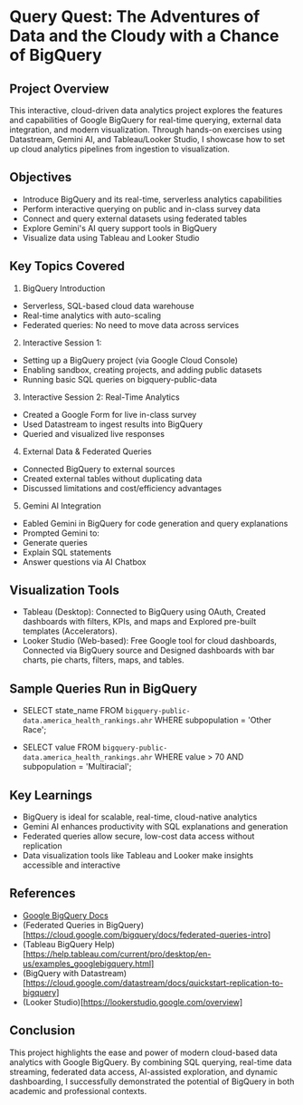 # Query Quest: The Adventures of Data and the Cloudy with a Chance of BigQuery

## Project Overview

This interactive, cloud-driven data analytics project explores the features and capabilities of Google BigQuery for real-time querying, external data integration, and modern visualization. Through hands-on exercises using Datastream, Gemini AI, and Tableau/Looker Studio, I showcase how to set up cloud analytics pipelines from ingestion to visualization.

## Objectives

- Introduce BigQuery and its real-time, serverless analytics capabilities
- Perform interactive querying on public and in-class survey data
- Connect and query external datasets using federated tables
- Explore Gemini's AI query support tools in BigQuery
- Visualize data using Tableau and Looker Studio

## Key Topics Covered

1. BigQuery Introduction

* Serverless, SQL-based cloud data warehouse
* Real-time analytics with auto-scaling
* Federated queries: No need to move data across services

2. Interactive Session 1:

* Setting up a BigQuery project (via Google Cloud Console)
* Enabling sandbox, creating projects, and adding public datasets
* Running basic SQL queries on bigquery-public-data

3. Interactive Session 2: Real-Time Analytics

* Created a Google Form for live in-class survey
* Used Datastream to ingest results into BigQuery
* Queried and visualized live responses

4. External Data & Federated Queries

* Connected BigQuery to external sources
* Created external tables without duplicating data
* Discussed limitations and cost/efficiency advantages

5. Gemini AI Integration

* Eabled Gemini in BigQuery for code generation and query explanations
* Prompted Gemini to:
* Generate queries
* Explain SQL statements
* Answer questions via AI Chatbox

## Visualization Tools

* Tableau (Desktop): Connected to BigQuery using OAuth, Created dashboards with filters, KPIs, and maps and Explored pre-built templates (Accelerators).
* Looker Studio (Web-based): Free Google tool for cloud dashboards, Connected via BigQuery source and Designed dashboards with bar charts, pie charts, filters, maps, and tables.

## Sample Queries Run in BigQuery

- SELECT state_name FROM `bigquery-public-data.america_health_rankings.ahr` WHERE subpopulation = 'Other Race';

- SELECT value FROM `bigquery-public-data.america_health_rankings.ahr` 
WHERE value > 70 AND subpopulation = 'Multiracial';

## Key Learnings

- BigQuery is ideal for scalable, real-time, cloud-native analytics
- Gemini AI enhances productivity with SQL explanations and generation
- Federated queries allow secure, low-cost data access without replication
- Data visualization tools like Tableau and Looker make insights accessible and interactive

## References

- [Google BigQuery Docs](https://cloud.google.com/bigquery)
- (Federated Queries in BigQuery)[https://cloud.google.com/bigquery/docs/federated-queries-intro]
- (Tableau BigQuery Help)[https://help.tableau.com/current/pro/desktop/en-us/examples_googlebigquery.html]
- (BigQuery with Datastream)[https://cloud.google.com/datastream/docs/quickstart-replication-to-bigquery]
- (Looker Studio)[https://lookerstudio.google.com/overview]

## Conclusion

This project highlights the ease and power of modern cloud-based data analytics with Google BigQuery. By combining SQL querying, real-time data streaming, federated data access, AI-assisted exploration, and dynamic dashboarding, I successfully demonstrated the potential of BigQuery in both academic and professional contexts.


